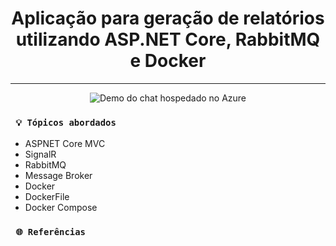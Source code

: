 <h1 align="center"><strong>Aplicação para geração de relatórios utilizando ASP.NET Core, RabbitMQ e Docker</strong></h1>

<hr/>

<p align="center">
    <img src="/img/chat.gif" alt="Demo do chat hospedado no Azure" title="Demo do chat hospedado no Azure">
</p> 


### ` 💡 Tópicos abordados`
* ASPNET Core MVC
* SignalR
* RabbitMQ
* Message Broker
* Docker
* DockerFile
* Docker Compose

### ` 🌐 Referências`



